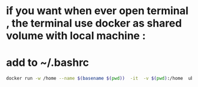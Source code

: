 # if you want when ever open terminal , the terminal use docker as shared volume with local machine  : 
# add to ~/.bashrc 
```bash
docker run -w /home --name $(basename $(pwd))  -it  -v $(pwd):/home  ubuntu:20.04 bash
```
